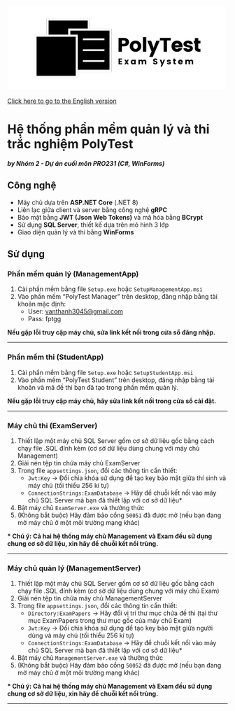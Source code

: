 <img src="resources/Images/PolyTest Logo Full Horizontal 500x192.png"/>

[Click here to go to the English version](README.md)

Hệ thống phần mềm quản lý và thi trắc nghiệm PolyTest
=====================================================
***by Nhóm 2 - Dự án cuối môn PRO231 (C#, WinForms)***
## Công nghệ
- Máy chủ dựa trên **ASP.NET Core** (.NET 8)
- Liên lạc giữa client và server bằng công nghệ **gRPC**
- Bảo mật bằng **JWT (Json Web Tokens)** và mã hóa bằng **BCrypt**
- Sử dụng **SQL Server**, thiết kế dựa trên mô hình 3 lớp
- Giao diện quản lý và thi bằng **WinForms**

## Sử dụng

### Phần mềm quản lý (ManagementApp)
1. Cài phần mềm bằng file ```Setup.exe``` hoặc ```SetupManagementApp.msi```
2. Vào phần mềm “PolyTest Manager” trên desktop, đăng nhập bằng tài khoản mặc định:
	- User: vanthanh3045@gmail.com
	- Pass: fptgg

<b>Nếu gặp lỗi truy cập máy chủ, sửa link kết nối trong cửa sổ đăng nhập.</b>

---

### Phần mềm thi (StudentApp)
1. Cài phần mềm bằng file ```Setup.exe``` hoặc ```SetupStudentApp.msi```
2. Vào phần mềm “PolyTest Student” trên desktop, đăng nhập bằng tài khoản và mã đề thi bạn đã tạo trong phần mềm quản lý.

<b>Nếu gặp lỗi truy cập máy chủ, hãy sửa link kết nối trong cửa sổ cài đặt.</b>

---

### Máy chủ thi (ExamServer)
1. Thiết lập một máy chủ SQL Server gồm cơ sở dữ liệu gốc bằng cách chạy file .SQL đính kèm (cơ sở dữ liệu dùng chung với máy chủ Management)
2. Giải nén tệp tin chứa máy chủ ExamServer
3. Trong file ```appsettings.json```, đổi các thông tin cần thiết:
	- ```Jwt:Key``` -> Đổi chìa khóa sử dụng để tạo key bảo mật giữa thí sinh và máy chủ (tối thiểu 256 kí tự)
	- ```ConnectionStrings:ExamDatabase``` -> Hãy để chuỗi kết nối vào máy chủ SQL Server mà bạn đã thiết lặp với cơ sở dữ liệu*
4. Bật máy chủ ```ExamServer.exe``` và thưởng thức
5. (Không bắt buộc) Hãy đảm bảo cổng ```50051``` đã được mở (nếu bạn đang mở máy chủ ở một môi trường mạng khác)

<b>* Chú ý: Cả hai hệ thống máy chủ Management và Exam đều sử dụng chung cơ sở dữ liệu, xin hãy để chuỗi kết nối trùng.</b>

---

### Máy chủ quản lý (ManagementServer)

1. Thiết lập một máy chủ SQL Server gồm cơ sở dữ liệu gốc bằng cách chạy file .SQL đính kèm (cơ sở dữ liệu dùng chung với máy chủ Exam)
2. Giải nén tệp tin chứa máy chủ ManagementServer
3. Trong file ```appsettings.json```, đổi các thông tin cần thiết:
	- ```Directory:ExamPapers``` -> Hãy đổi vị trí thư mục chứa đề thi (tại thư mục ExamPapers trong thư mục gốc của máy chủ Exam)
	- ```Jwt:Key``` -> Đổi chìa khóa sử dụng để tạo key bảo mật giữa người dùng và máy chủ (tối thiểu 256 kí tự)
	- ```ConnectionStrings:ExamDatabase``` -> Hãy để chuỗi kết nối vào máy chủ SQL Server mà bạn đã thiết lặp với cơ sở dữ liệu*
4. Bật máy chủ ```ManagementServer.exe``` và thưởng thức
5. (Không bắt buộc) Hãy đảm bảo cổng ```50052``` đã được mở (nếu bạn đang mở máy chủ ở một môi trường mạng khác)

<b>* Chú ý: Cả hai hệ thống máy chủ Management và Exam đều sử dụng chung cơ sở dữ liệu, xin hãy để chuỗi kết nối trùng.</b>

---